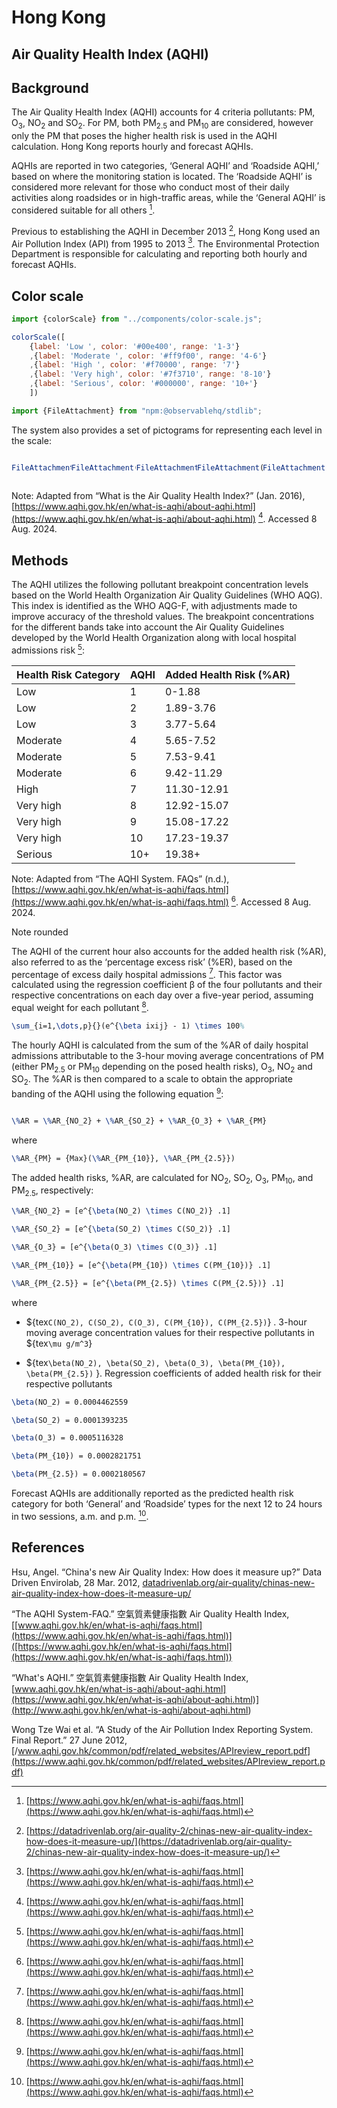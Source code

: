 # Hong Kong

## Air Quality Health Index (AQHI)

## Background

The Air Quality Health Index (AQHI) accounts for 4 criteria pollutants: PM, O<sub>3</sub>, NO<sub>2</sub> and SO<sub>2</sub>. For PM, both PM<sub>2.5</sub> and PM<sub>10</sub> are considered, however only the PM that poses the higher health risk is used in the AQHI calculation. Hong Kong reports hourly and forecast AQHIs.

AQHIs are reported in two categories, ‘General AQHI’ and ‘Roadside AQHI,’ based on where the monitoring station is located. The ‘Roadside AQHI’ is considered more relevant for those who conduct most of their daily activities along roadsides or in high-traffic areas, while the ‘General AQHI’ is considered suitable for all others [^1].

Previous to establishing the AQHI in December 2013 [^2], Hong Kong used an Air Pollution Index (API) from 1995 to 2013 [^1]. The Environmental Protection Department is responsible for calculating and reporting both hourly and forecast AQHIs.

## Color scale

```js
import {colorScale} from "../components/color-scale.js";
```

```js
colorScale([
    {label: 'Low ', color: '#00e400', range: '1-3'}
    ,{label: 'Moderate ', color: '#ff9f00', range: '4-6'}
    ,{label: 'High ', color: '#f70000', range: '7'}
    ,{label: 'Very high', color: '#7f3710', range: '8-10'}
    ,{label: 'Serious', color: '#000000', range: '10+'}
    ])
```

```js
import {FileAttachment} from "npm:@observablehq/stdlib";
```

The system also provides a set of pictograms for representing each level in the scale:


<div style="display: flex;">

```js
FileAttachment('../imgs/hk_icon_low.svg').image({height: 90})
```

```js
FileAttachment('../imgs/hk_icon_moderate.svg').image({height: 90})
```


```js
FileAttachment('../imgs/hk_icon_high.svg').image({height: 90})
```

```js
FileAttachment('../imgs/hk_icon_very_high.svg').image({height: 90})
```


```js
FileAttachment('../imgs/hk_icon_serious.svg').image({height: 90})
```

</div>

Note: Adapted from “What is the Air Quality Health Index?” (Jan. 2016), [https://www.aqhi.gov.hk/en/what-is-aqhi/about-aqhi.html](https://www.aqhi.gov.hk/en/what-is-aqhi/about-aqhi.html) [^1]. Accessed 8 Aug. 2024.

## Methods

The AQHI utilizes the following pollutant breakpoint concentration levels based on the World Health Organization Air Quality Guidelines (WHO AQG). This index is identified as the WHO AQG-F, with adjustments made to improve accuracy of the threshold values. The breakpoint concentrations for the different bands take into account the Air Quality Guidelines developed by the World Health Organization along with local hospital admissions risk [^1]:

| Health Risk Category | AQHI | Added Health Risk (%AR) |
| :---- | :---- | :---- |
| Low | 1 | 0-1.88 |
| Low | 2 | 1.89-3.76 |
| Low | 3 | 3.77-5.64 |
| Moderate | 4 | 5.65-7.52 |
| Moderate | 5 | 7.53-9.41 |
| Moderate | 6 | 9.42-11.29 |
| High | 7 | 11.30-12.91 |
| Very high | 8 | 12.92-15.07 |
| Very high | 9 | 15.08-17.22 |
| Very high | 10 | 17.23-19.37 |
| Serious | 10+ | 19.38+ |

Note: Adapted from “The AQHI System. FAQs” (n.d.), [https://www.aqhi.gov.hk/en/what-is-aqhi/faqs.html](https://www.aqhi.gov.hk/en/what-is-aqhi/faqs.html) [^1]. Accessed 8 Aug. 2024.

Note rounded

The AQHI of the current hour also accounts for the added health risk (%AR), also referred to as the ‘percentage excess risk’ (%ER), based on the percentage of excess daily hospital admissions [^1]. This factor was calculated using the regression coefficient β of the four pollutants and their respective concentrations on each day over a five-year period, assuming equal weight for each pollutant [^1].


```tex
\sum_{i=1,\dots,p}{}(e^{\beta ixij} - 1) \times 100%
```

The hourly AQHI is calculated from the sum of the %AR of daily hospital admissions attributable to the 3-hour moving average concentrations of PM (either PM<sub>2.5</sub> or PM<sub>10</sub> depending on the posed health risks), O<sub>3</sub>, NO<sub>2</sub> and SO<sub>2</sub>. The %AR is then compared to a scale to obtain the appropriate banding of the AQHI using the following equation [^1]:


```tex

```

```tex
\%AR = \%AR_{NO_2} + \%AR_{SO_2} + \%AR_{O_3} + \%AR_{PM}  
```

where

```tex
\%AR_{PM} = {Max}(\%AR_{PM_{10}}, \%AR_{PM_{2.5}})    
```

The added health risks, %AR, are calculated for NO<sub>2</sub>, SO<sub>2</sub>, O<sub>3</sub>, PM<sub>10</sub>, and PM<sub>2.5</sub>, respectively:

```tex
\%AR_{NO_2} = [e^{\beta(NO_2) \times C(NO_2)} .1]  
```  

```tex
\%AR_{SO_2} = [e^{\beta(SO_2) \times C(SO_2)} .1]  
```  

```tex
\%AR_{O_3} = [e^{\beta(O_3) \times C(O_3)} .1]  
```  

```tex
\%AR_{PM_{10}} = [e^{\beta(PM_{10}) \times C(PM_{10})} .1]  
```  

```tex
\%AR_{PM_{2.5}} = [e^{\beta(PM_{2.5}) \times C(PM_{2.5})} .1]  
```

where  

* ${tex`C(NO_2), C(SO_2), C(O_3), C(PM_{10}), C(PM_{2.5})`} . 3-hour moving average concentration values for their respective pollutants in ${tex`\mu g/m^3`}

* ${tex`\beta(NO_2), \beta(SO_2), \beta(O_3), \beta(PM_{10}), \beta(PM_{2.5})` }. Regression coefficients of added health risk for their respective pollutants

```tex
\beta(NO_2) = 0.0004462559  
```  

```tex
\beta(SO_2) = 0.0001393235  
```  

```tex
\beta(O_3) = 0.0005116328  
```  

```tex
\beta(PM_{10}) = 0.0002821751  
```  

```tex
\beta(PM_{2.5}) = 0.0002180567  
```

Forecast AQHIs are additionally reported as the predicted health risk category for both ‘General’ and ‘Roadside’ types for the next 12 to 24 hours in two sessions, a.m. and p.m. [^1].

## References

Hsu, Angel. “China's new Air Quality Index: How does it measure up?” Data Driven Envirolab, 28 Mar. 2012, [datadrivenlab.org/air-quality/chinas-new-air-quality-index-how-does-it-measure-up/](https://datadrivenlab.org/air-quality/chinas-new-air-quality-index-how-does-it-measure-up/)

“The AQHI System-FAQ.” 空氣質素健康指數 Air Quality Health Index, [[www.aqhi.gov.hk/en/what-is-aqhi/faqs.html](https://www.aqhi.gov.hk/en/what-is-aqhi/faqs.html)]([https://www.aqhi.gov.hk/en/what-is-aqhi/faqs.html](https://www.aqhi.gov.hk/en/what-is-aqhi/faqs.html))

“What's AQHI.” 空氣質素健康指數 Air Quality Health Index, [[www.aqhi.gov.hk/en/what-is-aqhi/about-aqhi.html](https://www.aqhi.gov.hk/en/what-is-aqhi/about-aqhi.html)](<http://www.aqhi.gov.hk/en/what-is-aqhi/about-aqhi.html>](<https://www.aqhi.gov.hk/en/what-is-aqhi/about-aqhi.html>))

Wong Tze Wai et al. “A Study of the Air Pollution Index Reporting System. Final Report.” 27 June 2012, [/www.aqhi.gov.hk/common/pdf/related_websites/APIreview_report.pdf](https://www.aqhi.gov.hk/common/pdf/related_websites/APIreview_report.pdf)

[^1]: [https://www.aqhi.gov.hk/en/what-is-aqhi/faqs.html](https://www.aqhi.gov.hk/en/what-is-aqhi/faqs.html)  
[^2]: [https://datadrivenlab.org/air-quality-2/chinas-new-air-quality-index-how-does-it-measure-up/](https://datadrivenlab.org/air-quality-2/chinas-new-air-quality-index-how-does-it-measure-up/)  
